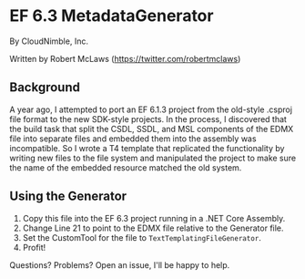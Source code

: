 # EF 6.3 MetadataGenerator
By CloudNimble, Inc.

Written by Robert McLaws (https://twitter.com/robertmclaws)

## Background
A year ago, I attempted to port an EF 6.1.3 project from the old-style .csproj file format to the new SDK-style projects. In the process, I discovered that the build task that split the CSDL, SSDL, and MSL components of the EDMX file into separate files and embedded them into the assembly was incompatible. So I wrote a T4 template that replicated the functionality by writing new files to the file system and manipulated the project to make sure the name of the embedded resource matched the old system.

## Using the Generator
1) Copy this file into the EF 6.3 project running in a .NET Core Assembly.
2) Change Line 21 to point to the EDMX file relative to the Generator file.
3) Set the CustomTool for the file to `TextTemplatingFileGenerator`.
4) Profit!

Questions? Problems? Open an issue, I'll be happy to help.
